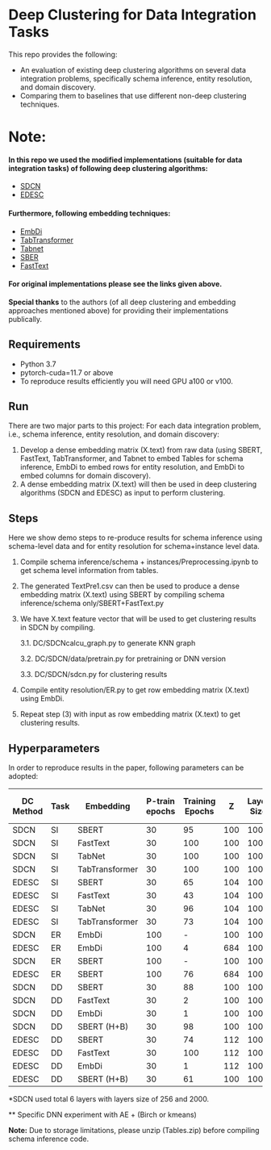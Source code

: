 # **Deep Clustering for Data Integration Tasks**


This repo provides the following:
* An evaluation of existing deep clustering algorithms on several data integration problems, specifically schema inference, entity resolution, and domain discovery.
* Comparing them to baselines that use different non-deep clustering techniques.



# Note: 

#### In this repo we used the modified implementations (suitable for data integration tasks) of following deep clustering algorithms:

* [SDCN](https://github.com/bdy9527/SDCN)
* [EDESC](https://github.com/JinyuCai95/EDESC-pytorch)

#### Furthermore, following embedding techniques:

* [EmbDi](https://gitlab.eurecom.fr/cappuzzo/embdi)
* [TabTransformer](https://github.com/jrzaurin/pytorch-widedeep)
* [Tabnet](https://github.com/jrzaurin/pytorch-widedeep)
* [SBER](https://www.sbert.net/docs/hugging_face.html)
* [FastText](https://fasttext.cc/docs/en/crawl-vectors.html)

#### For original implementations please see the links given above.

**Special thanks** to the authors (of all deep clustering and embedding approaches mentioned above) for providing their implementations publically.


## Requirements
* Python 3.7 
* pytorch-cuda=11.7 or above
* To reproduce results efficiently you will need GPU a100 or v100.



## Run

There are two major parts to this project: For each data integration problem, i.e., schema inference, entity resolution, and domain discovery:


 1. Develop a dense embedding matrix (X.text) from raw data (using SBERT, FastText, TabTransformer, and Tabnet to embed Tables for schema inference, EmbDi to embed rows for entity resolution, and EmbDi to embed columns for domain discovery).
 2. A dense embedding matrix (X.text) will then be used in deep clustering algorithms (SDCN and EDESC) as input to perform clustering.

## Steps

Here we show demo steps to re-produce results for schema inference using schema-level data and for entity resolution for schema+instance level data.


1. Compile schema inference/schema + instances/Preprocessing.ipynb to get schema level information from tables.
2. The generated TextPre1.csv can then be used to produce a dense embedding matrix (X.text) using SBERT by compiling schema inference/schema only/SBERT+FastText.py
3. We have X.text feature vector that will be used to get clustering results in SDCN by compiling.

   3.1. DC/SDCNcalcu_graph.py to generate KNN graph
  
   3.2. DC/SDCN/data/pretrain.py for pretraining or DNN version 
  
   3.3. DC/SDCN/sdcn.py for clustering results
4. Compile entity resolution/ER.py to get row embedding matrix (X.text) using EmbDi.
5. Repeat step (3) with input as row embedding matrix (X.text) to get clustering results.



## Hyperparameters
In order to reproduce results in the paper, following parameters can be adopted:

| DC Method | Task | Embedding | P-train epochs | Training Epochs | Z	|Layer Size | P-train algo | train algo initialization| 
| ---|--- |--- |--- |--- |--- |--- |---|---|              
|SDCN|	SI|	SBERT|	30|	95|	100	|1000|	2|	Birch	|Birc|h
|SDCN	|SI|	FastText|	30	|100|	100	|1000	|2|	kmeans|	kmeans|
|SDCN	|SI|	TabNet|	30|	100|	100	|1000	|2|	kmeans|	kmeans|
|SDCN	|SI|	TabTransformer|	30|	100|	100|	1000|	2|	kmeans|	kmeans|
|EDESC	|SI|	SBERT|	30|	65|	104	|1000|	2|	Birch|	Birch|
|EDESC	|SI|	FastText|	30|	43	|104	|1000	|2|	kmeans	|kmeans|
|EDESC	|SI|	TabNet|	30	|96	|104|	1000	|2	|kmeans	|kmeans|
|EDESC	|SI|	TabTransformer|	30	|73|	104|	1000	|2|	kmeans	|kmeans|
|SDCN	|ER|	EmbDi|	100	|-|	100|	1000|	2	|Birch|	-|
|EDESC|	ER|	EmbDi|	100|	4	|684|	1000|	2|	Birch|	Birch|
|SDCN	|ER|	SBERT|	100|	-|	100|	1000|	2|	Birch|	-|
|EDESC	|ER|	SBERT|	100|	76|	684	|1000	|2|	Birch|	Birch|
|SDCN	|DD|	SBERT|	30	|88|	100|	1000	|2|	Birch|	Birch|
|SDCN	|DD|	FastText|	30	|2|	100|	1000|	2|	Birch|	Birch|
|SDCN	|DD|	EmbDi|	30|	1|	100|	1000	|2|	kmeans|	kmeans|
|SDCN	|DD|	SBERT (H+B) |	30|	98|	100|	1000	|2|	Birch	|Birch|
|EDESC|	DD|	SBERT|	30|	74|	112|	1000	|2|	Birch|	Birch|
|EDESC|	DD|	FastText|	30|	100|	112	|1000	|2|	kmeans|	kmeans|
|EDESC|	DD	|EmbDi|	30|	1	|112	|1000	|2|	kmean	|kmeans|
|EDESC|	DD	|SBERT (H+B)|	30|	61|	100	|1000	|2|	Birch	|Birch|


*SDCN used total 6 layers with layers size of 256 and 2000.

** Specific DNN experiment with AE + (Birch or kmeans)





**Note:** Due to storage limitations, please unzip (Tables.zip) before compiling schema inference code.


